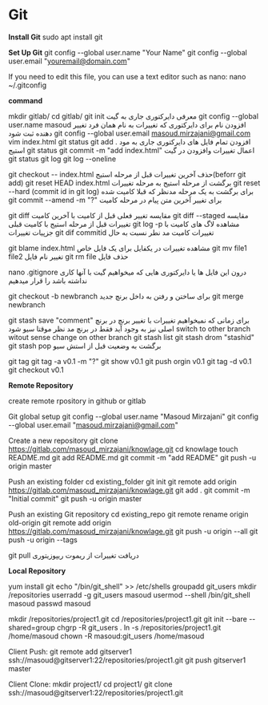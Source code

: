 Git
========================

**Install Git**
sudo apt install git

**Set Up Git**
git config --global user.name "Your Name"
git config --global user.email "youremail@domain.com"

If you need to edit this file, you can use a text editor such as nano:
nano ~/.gitconfig


**command**

mkdir gitlab/
cd gitlab/
git init معرفی دایرکتوری جاری به گیت
git config --global user.name masoud افزودن نام برای دایرکتوری که تغییرات به نام همان فرد تغییر دهنده ثبت شود
git config --global user.email masoud.mirzajani@gmail.com
vim index.html
git status
git add . افزودن تمام فایل های دایرکتوری جاری به مود استیج
git status
git commit -m "add index.html" اعمال تغییرات وافزودن در گیت
git status
git log
git log --oneline

git checkout -- index.html   حذف آخرین تغییرات قبل از مرحله استیج(beforr git add)
git reset HEAD index.html  برگشت از مرحله استیج به مرحله تغییرات
git reset --hard (commit id in git log) برای برگشت به یک مرحله مدنظر که قبلا کامیت شده
git commit --amend -m "?"  برای تغییر آخرین متن پیام در مرحله کامیت

git diff مقایسه تغییر فعلی قبل از کامیت با آخرین کامیت
git diff --staged مقایسه تغییرات قبل از مرحله استیج با کامیت قبلی
git log -p مشاهده لاگ های کامیت با جزپیات تغییرات
git dif commitid تغییرات کامیت مد نطر نسبت به حال

git blame index.html مشاهده تغییرات در یکفایل برای یک فایل خاص
git mv file1 file2 تغییر نام فایل
git rm file حذف فایل

nano .gitignore  درون این فایل ها یا دایرکتوری هایی که میخواهیم گیت با آنها کاری نداشته باشد را قرار میدهیم

git checkout -b newbranch  برای ساختن و رفتن به داخل برنچ جدید
git merge newbranch

git stash save "comment" برای زمانی که نمیخواهیم تغییرات با تغییر برنچ در برنچ اصلی نیز به وجود آید فقط در برنچ مد نظر موقتا سیو شود switch to other branch witout sense change on other branch
git stash list
git stash drom "stashid"
git stash pop برگشت به وضعیت قبل از استش سیو

git tag 
git tag -a v0.1 -m "?"
git show v0.1
git push orgin v0.1
git tag -d v0.1
git checkout v0.1

**Remote Repository**

create remote rpository in github or gitlab 

Git global setup
git config --global user.name "Masoud Mirzajani"
git config --global user.email "masoud.mirzajani@gmail.com"

Create a new repository
git clone https://gitlab.com/masoud_mirzajani/knowlage.git
cd knowlage
touch README.md
git add README.md
git commit -m "add README"
git push -u origin master

Push an existing folder
cd existing_folder
git init
git remote add origin https://gitlab.com/masoud_mirzajani/knowlage.git
git add .
git commit -m "Initial commit"
git push -u origin master

Push an existing Git repository
cd existing_repo
git remote rename origin old-origin
git remote add origin https://gitlab.com/masoud_mirzajani/knowlage.git
git push -u origin --all
git push -u origin --tags

git pull دریافت تغییرات از ریموت ریپوزیتوری 



**Local Repository**

yum install git
echo "/bin/git_shell"  >> /etc/shells
groupadd git_users
mkdir /repositories
userradd -g git_users masoud
usermod --shell /bin/git_shell masoud
passwd masoud

mkdir /repositories/project1.git
cd /repositories/project1.git
git init --bare --shared=group
chgrp -R git_users .
ln -s /repositories/project1.git /home/masoud
chown -R masoud:git_users /home/masoud

Client Push:
git remote add gitserver1 ssh://masoud@gitserver1:22/repositories/project1.git
git push gitserver1 master


Client Clone:
mkdir project1/
cd project1/
git clone ssh://masoud@gitserver1:22/repositories/project1.git